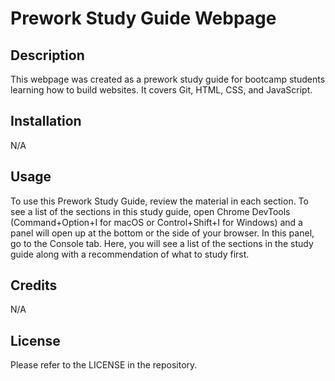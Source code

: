 # Prework Study Guide Webpage

## Description

This webpage was created as a prework study guide for bootcamp students learning how to build websites. It covers Git, HTML, CSS, and JavaScript.

## Installation

N/A

## Usage

To use this Prework Study Guide, review the material in each section. To see a list of the sections in this study guide, open Chrome DevTools (Command+Option+I for macOS or Control+Shift+I for Windows) and a panel will open up at the bottom or the side of your browser. In this panel, go to the Console tab. Here, you will see a list of the sections in the study guide along with a recommendation of what to study first.

## Credits

N/A

## License

Please refer to the LICENSE in the repository.

